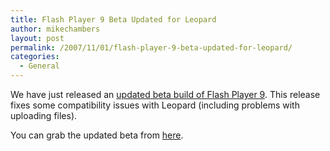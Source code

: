 ```yaml
---
title: Flash Player 9 Beta Updated for Leopard
author: mikechambers
layout: post
permalink: /2007/11/01/flash-player-9-beta-updated-for-leopard/
categories:
  - General
---
```



We have just released an [updated beta build of Flash Player 9][1]. This release fixes some compatibility issues with Leopard (including problems with uploading files).

You can grab the updated beta from [here][1].

 [1]: http://labs.adobe.com/technologies/flashplayer9/